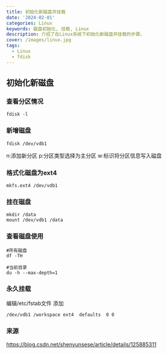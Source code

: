 ```yaml
---
title: 初始化新磁盘并挂载
date: '2024-02-01'
categories: Linux
keywords: 磁盘初始化, 挂载, Linux
description: 介绍了在Linux系统下初始化新磁盘并挂载的步骤。
cover: /images/linux.jpg
tags:
  - Linux
  - fdisk
---
```


## 初始化新磁盘
### 查看分区情况
```
fdisk -l
```

### 新增磁盘
```
fdisk /dev/vdb1
```
n:添加新分区
p:分区类型选择为主分区
w:标识将分区信息写入磁盘

### 格式化磁盘为ext4
```
mkfs.ext4 /dev/vdb1
```

### 挂在磁盘
```
mkdir /data
mount /dev/vdb1 /data
```

### 查看磁盘使用
```
#所有磁盘
df -TH

#当前目录
du -h --max-depth=1
```

### 永久挂载
编辑/etc/fstab文件
添加
``` /etc/fstab
/dev/vdb1 /workspace ext4  defaults  0 0
```

### 来源
https://blog.csdn.net/shenyunsese/article/details/125885311